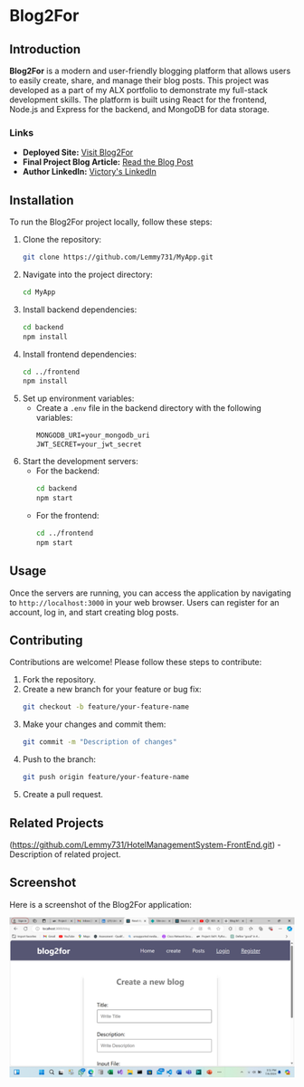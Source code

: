 # Blog2For

## Introduction

**Blog2For** is a modern and user-friendly blogging platform that allows users to easily create, share, and manage their blog posts. This project was developed as a part of my ALX portfolio to demonstrate my full-stack development skills. The platform is built using React for the frontend, Node.js and Express for the backend, and MongoDB for data storage. 

### Links
- **Deployed Site:** [Visit Blog2For](https://prismatic-pavlova-3f8abb.netlify.app/)
- **Final Project Blog Article:** [Read the Blog Post](https://medium.com/@osikilemmy/blog2for-is-a-blogging-platform-designed-to-make-creating-and-managing-blog-posts-easy-0ddea85dfacf)
- **Author LinkedIn:** [Victory's LinkedIn](https://www.linkedin.com/in/lemmy-osiki-b6934418b//)

## Installation

To run the Blog2For project locally, follow these steps:

1. Clone the repository:
    ```bash
    git clone https://github.com/Lemmy731/MyApp.git
    ```
2. Navigate into the project directory:
    ```bash
    cd MyApp
    ```
3. Install backend dependencies:
    ```bash
    cd backend
    npm install
    ```
4. Install frontend dependencies:
    ```bash
    cd ../frontend
    npm install
    ```
5. Set up environment variables:
    - Create a `.env` file in the backend directory with the following variables:
        ```
        MONGODB_URI=your_mongodb_uri
        JWT_SECRET=your_jwt_secret
        ```
6. Start the development servers:
    - For the backend:
        ```bash
        cd backend
        npm start
        ```
    - For the frontend:
        ```bash
        cd ../frontend
        npm start
        ```

## Usage

Once the servers are running, you can access the application by navigating to `http://localhost:3000` in your web browser. Users can register for an account, log in, and start creating blog posts.

## Contributing

Contributions are welcome! Please follow these steps to contribute:

1. Fork the repository.
2. Create a new branch for your feature or bug fix:
    ```bash
    git checkout -b feature/your-feature-name
    ```
3. Make your changes and commit them:
    ```bash
    git commit -m "Description of changes"
    ```
4. Push to the branch:
    ```bash
    git push origin feature/your-feature-name
    ```
5. Create a pull request.

## Related Projects

(https://github.com/Lemmy731/HotelManagementSystem-FrontEnd.git) - Description of related project.

## Screenshot

Here is a screenshot of the Blog2For application:

![Blog2For Screenshot](src/images/create.png)





